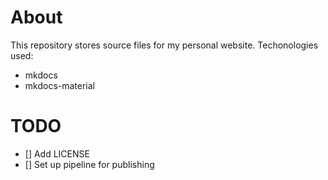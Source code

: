 # About
This repository stores source files for my personal website.
Techonologies used:
- mkdocs
- mkdocs-material

# TODO
- [] Add LICENSE
- [] Set up pipeline for publishing
